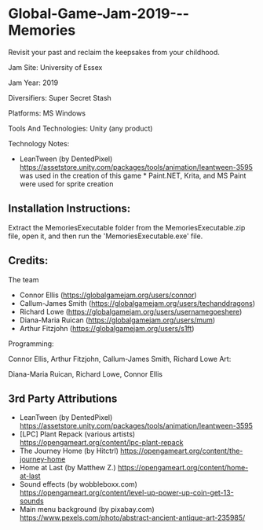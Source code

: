 # Global-Game-Jam-2019---Memories

Revisit your past and reclaim the keepsakes from your childhood.

Jam Site: University of Essex

Jam Year: 2019

Diversifiers: Super Secret Stash

Platforms: MS Windows

Tools And Technologies: Unity (any product)

Technology Notes: 
* LeanTween (by DentedPixel) https://assetstore.unity.com/packages/tools/animation/leantween-3595 was used in the creation of this game * Paint.NET, Krita, and MS Paint were used for sprite creation

## Installation Instructions:

Extract the MemoriesExecutable folder from the MemoriesExecutable.zip file, open it, and then run the 'MemoriesExecutable.exe' file.

## Credits: 
The team

- Connor Ellis (https://globalgamejam.org/users/connor)
- Callum-James Smith (https://globalgamejam.org/users/techanddragons)
- Richard Lowe (https://globalgamejam.org/users/usernamegoeshere)
- Diana-Maria Ruican (https://globalgamejam.org/users/mum)
- Arthur Fitzjohn (https://globalgamejam.org/users/s1ft)
 

Programming:

Connor Ellis, Arthur Fitzjohn, Callum-James Smith, Richard Lowe
Art:

Diana-Maria Ruican, Richard Lowe, Connor Ellis

## 3rd Party Attributions

- LeanTween (by DentedPixel) https://assetstore.unity.com/packages/tools/animation/leantween-3595
- [LPC] Plant Repack (various artists) https://opengameart.org/content/lpc-plant-repack
- The Journey Home (by Hitctrl) https://opengameart.org/content/the-journey-home
- Home at Last (by Matthew Z.) https://opengameart.org/content/home-at-last
- Sound effects (by wobbleboxx.com) https://opengameart.org/content/level-up-power-up-coin-get-13-sounds
- Main menu background (by pixabay.com) https://www.pexels.com/photo/abstract-ancient-antique-art-235985/
